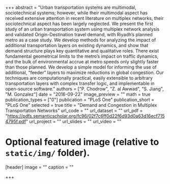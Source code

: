 +++
abstract = "Urban transportation systems are multimodal, sociotechnical systems; however, while their multimodal aspect has received extensive attention in recent literature on multiplex networks, their sociotechnical aspect has been largely neglected. We present the first study of an urban transportation system using multiplex network analysis and validated Origin-Destination travel demand, with Riyadh’s planned metro as a case study. We develop methods for analyzing the impact of additional transportation layers on existing dynamics, and show that demand structure plays key quantitative and qualitative roles. There exist fundamental geometrical limits to the metro’s impact on traffic dynamics, and the bulk of environmental accrue at metro speeds only slightly faster than those planned. We develop a simple model for informing the use of additional, “feeder” layers to maximize reductions in global congestion. Our techniques are computationally practical, easily extensible to arbitrary transportation layers with complex transfer logic, and implementable in open-source software."
authors = ["P. Chodrow", "Z. al Awwad", "S. Jiang", "M. Gonzalez"]
date = "2016-09-22"
image_preview = ""
math = true
publication_types = ["0"]
publication = "PLoS One"
publication_short = "PLoS One"
selected = true
title = "Demand and Congestion in Multiplex Transportation Networks"
url_code = ""
url_dataset = ""
url_pdf = "https://pdfs.semanticscholar.org/fc96/02f7c6ff0d22f6d93d0a63d16ecf7154795f.pdf"
url_project = ""
url_slides = ""
url_video = ""

# Optional featured image (relative to `static/img/` folder).
[header]
image = ""
caption = ""

+++
